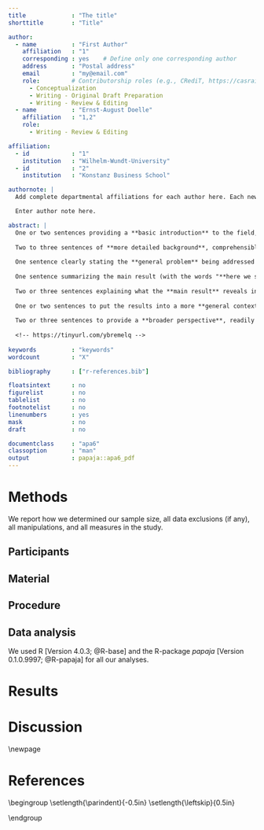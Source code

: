 ```yaml
---
title             : "The title"
shorttitle        : "Title"

author: 
  - name          : "First Author"
    affiliation   : "1"
    corresponding : yes    # Define only one corresponding author
    address       : "Postal address"
    email         : "my@email.com"
    role:         # Contributorship roles (e.g., CRediT, https://casrai.org/credit/)
      - Conceptualization
      - Writing - Original Draft Preparation
      - Writing - Review & Editing
  - name          : "Ernst-August Doelle"
    affiliation   : "1,2"
    role:
      - Writing - Review & Editing

affiliation:
  - id            : "1"
    institution   : "Wilhelm-Wundt-University"
  - id            : "2"
    institution   : "Konstanz Business School"

authornote: |
  Add complete departmental affiliations for each author here. Each new line herein must be indented, like this line.

  Enter author note here.

abstract: |
  One or two sentences providing a **basic introduction** to the field,  comprehensible to a scientist in any discipline.
  
  Two to three sentences of **more detailed background**, comprehensible  to scientists in related disciplines.
  
  One sentence clearly stating the **general problem** being addressed by  this particular study.
  
  One sentence summarizing the main result (with the words "**here we show**" or their equivalent).
  
  Two or three sentences explaining what the **main result** reveals in direct comparison to what was thought to be the case previously, or how the  main result adds to previous knowledge.
  
  One or two sentences to put the results into a more **general context**.
  
  Two or three sentences to provide a **broader perspective**, readily comprehensible to a scientist in any discipline.
  
  <!-- https://tinyurl.com/ybremelq -->
  
keywords          : "keywords"
wordcount         : "X"

bibliography      : ["r-references.bib"]

floatsintext      : no
figurelist        : no
tablelist         : no
footnotelist      : no
linenumbers       : yes
mask              : no
draft             : no

documentclass     : "apa6"
classoption       : "man"
output            : papaja::apa6_pdf
---
```








# Methods
We report how we determined our sample size, all data exclusions (if any), all manipulations, and all measures in the study. <!-- 21-word solution (Simmons, Nelson & Simonsohn, 2012; retrieved from http://ssrn.com/abstract=2160588) -->

## Participants

## Material

## Procedure

## Data analysis
We used R [Version 4.0.3; @R-base] and the R-package *papaja* [Version 0.1.0.9997; @R-papaja] for all our analyses.


# Results

# Discussion


\newpage

# References

\begingroup
\setlength{\parindent}{-0.5in}
\setlength{\leftskip}{0.5in}

<div id="refs" custom-style="Bibliography"></div>
\endgroup

